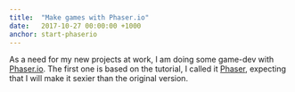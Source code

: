 ```yaml
---
title:  "Make games with Phaser.io"
date:   2017-10-27 00:00:00 +1000
anchor: start-phaserio
---
```

As a need for my new projects at work, I am doing some game-dev with [Phaser.io](http://phaser.io/). The first one is based on the tutorial, I called it [Phaser](https://github.com/iamstevendao/phaser), expecting that I will make it sexier than the original version.